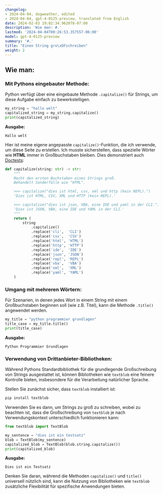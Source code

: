 ```yaml
---
changelog:
- 2024-04-04, dogweather, edited
- 2024-04-04, gpt-4-0125-preview, translated from English
date: 2024-02-03 19:02:34.962078-07:00
description: 'Wie man: #.'
lastmod: '2024-04-04T00:26:53.357557-06:00'
model: gpt-4-0125-preview
summary: '#.'
title: "Einen String gro\xDFschreiben"
weight: 2
---
```


## Wie man:

### Mit Pythons eingebauter Methode:
Python verfügt über eine eingebaute Methode `.capitalize()` für Strings, um diese Aufgabe einfach zu bewerkstelligen.

```python
my_string = "hallo welt"
capitalized_string = my_string.capitalize()
print(capitalized_string)
```
**Ausgabe:**
```
Hallo welt
```

Hier ist meine eigene angepasste `capitalize()`-Funktion, die ich verwende, um diese Seite zu erstellen. Ich musste sicherstellen, dass spezielle Wörter wie **HTML** immer in Großbuchstaben bleiben. Dies demonstriert auch [Doctests](https://docs.python.org/3/library/doctest.html):

```python
def capitalize(string: str) -> str:
    """
    Macht den ersten Buchstaben eines Strings groß.
    Behandelt Sonderfälle wie "HTML".

    >>> capitalize("dies ist html, csv, xml und http (kein REPL).")
    'Dies ist HTML, CSV, XML und HTTP (kein REPL).'

    >>> capitalize("dies ist json, VBA, eine IDE und yaml in der CLI.")
    'Dies ist JSON, VBA, eine IDE und YAML in der CLI.'
    """
    return (
        string
            .capitalize()
            .replace('cli',  'CLI')
            .replace('csv',  'CSV')
            .replace('html', 'HTML')
            .replace('http', 'HTTP')
            .replace('ide',  'IDE')
            .replace('json', 'JSON')
            .replace('repl', 'REPL')
            .replace('vba',  'VBA')
            .replace('xml',  'XML')
            .replace('yaml', 'YAML')
    )

```

### Umgang mit mehreren Wörtern:
Für Szenarien, in denen jedes Wort in einem String mit einem Großbuchstaben beginnen soll (wie z.B. Titel), kann die Methode `.title()` angewendet werden.

```python
my_title = "python programmier grundlagen"
title_case = my_title.title()
print(title_case)
```
**Ausgabe:**
```
Python Programmier Grundlagen
```

### Verwendung von Drittanbieter-Bibliotheken:
Während Pythons Standardbibliothek für die grundlegende Großschreibung von Strings ausgestattet ist, können Bibliotheken wie `textblob` eine feinere Kontrolle bieten, insbesondere für die Verarbeitung natürlicher Sprache.

Stellen Sie zunächst sicher, dass `textblob` installiert ist:
```bash
pip install textblob
```

Verwenden Sie es dann, um Strings zu groß zu schreiben, wobei zu beachten ist, dass die Großschreibung von `textblob` je nach Verwendungskontext unterschiedlich funktionieren kann:

```python
from textblob import TextBlob

my_sentence = "dies ist ein testsatz"
blob = TextBlob(my_sentence)
capitalized_blob = TextBlob(blob.string.capitalize())
print(capitalized_blob)
```
**Ausgabe:**
```
Dies ist ein Testsatz
```

Denken Sie daran, während die Methoden `capitalize()` und `title()` universell nützlich sind, kann die Nutzung von Bibliotheken wie `textblob` zusätzliche Flexibilität für spezifische Anwendungen bieten.
